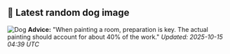 ## 🐶 Latest random dog image
![Dog](https://images.dog.ceo/breeds/terrier-boston/bostonTerrier_000003.jpg)
**Advice:** "When painting a room, preparation is key. The actual painting should account for about 40% of the work."
*Updated: 2025-10-15 04:39 UTC*
